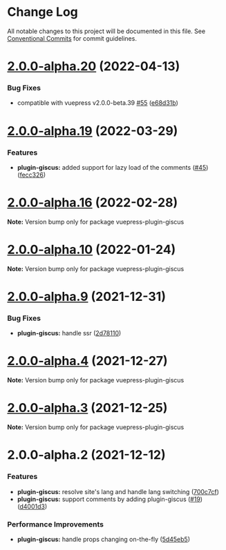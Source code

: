 # Change Log

All notable changes to this project will be documented in this file.
See [Conventional Commits](https://conventionalcommits.org) for commit guidelines.

# [2.0.0-alpha.20](https://github.com/Renovamen/vuepress-theme-gungnir/compare/v2.0.0-alpha.19...v2.0.0-alpha.20) (2022-04-13)


### Bug Fixes

* compatible with vuepress v2.0.0-beta.39 [#55](https://github.com/Renovamen/vuepress-theme-gungnir/issues/55) ([e68d31b](https://github.com/Renovamen/vuepress-theme-gungnir/commit/e68d31b404cea050a0ca8847d99dfa4c7244498f))





# [2.0.0-alpha.19](https://github.com/Renovamen/vuepress-theme-gungnir/compare/v2.0.0-alpha.18...v2.0.0-alpha.19) (2022-03-29)


### Features

* **plugin-giscus:** added support for lazy load of the comments ([#45](https://github.com/Renovamen/vuepress-theme-gungnir/pull/45)) ([fecc326](https://github.com/Renovamen/vuepress-theme-gungnir/commit/fecc326ed91915d97153fbff6227ad4a5514b6c0))





# [2.0.0-alpha.16](https://github.com/Renovamen/vuepress-theme-gungnir/compare/v2.0.0-alpha.15...v2.0.0-alpha.16) (2022-02-28)

**Note:** Version bump only for package vuepress-plugin-giscus





# [2.0.0-alpha.10](https://github.com/Renovamen/vuepress-theme-gungnir/compare/v2.0.0-alpha.9...v2.0.0-alpha.10) (2022-01-24)

**Note:** Version bump only for package vuepress-plugin-giscus





# [2.0.0-alpha.9](https://github.com/Renovamen/vuepress-theme-gungnir/compare/v2.0.0-alpha.8...v2.0.0-alpha.9) (2021-12-31)


### Bug Fixes

* **plugin-giscus:** handle ssr ([2d78110](https://github.com/Renovamen/vuepress-theme-gungnir/commit/2d781102f6790644d3f728e3265040085e0032f4))





# [2.0.0-alpha.4](https://github.com/Renovamen/vuepress-theme-gungnir/compare/v2.0.0-alpha.3...v2.0.0-alpha.4) (2021-12-27)

**Note:** Version bump only for package vuepress-plugin-giscus





# [2.0.0-alpha.3](https://github.com/Renovamen/vuepress-theme-gungnir/compare/v2.0.0-alpha.2...v2.0.0-alpha.3) (2021-12-25)

**Note:** Version bump only for package vuepress-plugin-giscus





# 2.0.0-alpha.2 (2021-12-12)


### Features

* **plugin-giscus:** resolve site's lang and handle lang switching ([700c7cf](https://github.com/Renovamen/vuepress-theme-gungnir/commit/700c7cf9f59724cd705ba8d3c0fe8c9d46361286))
* **plugin-giscus:** support comments by adding plugin-giscus ([#19](https://github.com/Renovamen/vuepress-theme-gungnir/issues/19)) ([d4001d3](https://github.com/Renovamen/vuepress-theme-gungnir/commit/d4001d3f875f1c8c7f2713293042ab2cb1de980f))


### Performance Improvements

* **plugin-giscus:** handle props changing on-the-fly ([5d45eb5](https://github.com/Renovamen/vuepress-theme-gungnir/commit/5d45eb5fbad8218fcfc3c0d90d9deafbf157c234))
